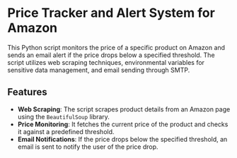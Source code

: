 # Price Tracker and Alert System for Amazon

This Python script monitors the price of a specific product on Amazon and sends an email alert if the price drops below a specified threshold. The script utilizes web scraping techniques, environmental variables for sensitive data management, and email sending through SMTP.

## Features

- **Web Scraping**: The script scrapes product details from an Amazon page using the `BeautifulSoup` library.
- **Price Monitoring**: It fetches the current price of the product and checks it against a predefined threshold.
- **Email Notifications**: If the price drops below the specified threshold, an email is sent to notify the user of the price drop.
